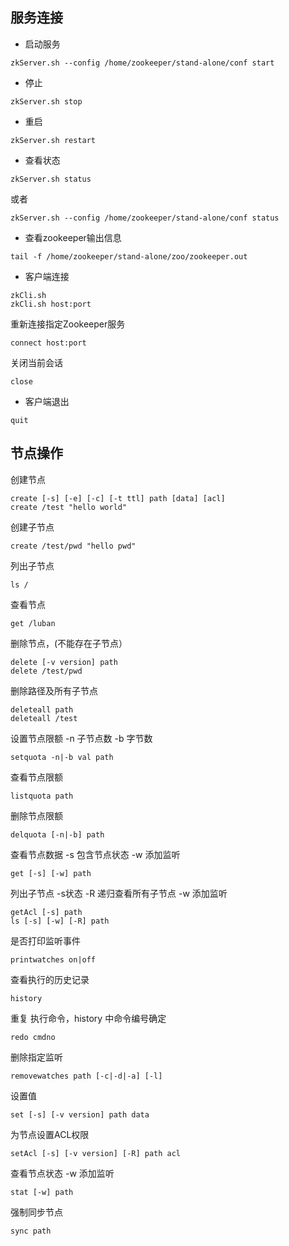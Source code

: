 ## 服务连接
- 启动服务
```
zkServer.sh --config /home/zookeeper/stand-alone/conf start
```
- 停止
```
zkServer.sh stop
```
- 重启
```
zkServer.sh restart
```
- 查看状态
```
zkServer.sh status
```
或者
```
zkServer.sh --config /home/zookeeper/stand-alone/conf status
```
- 查看zookeeper输出信息
```
tail -f /home/zookeeper/stand-alone/zoo/zookeeper.out
```
- 客户端连接
```
zkCli.sh
zkCli.sh host:port
```
重新连接指定Zookeeper服务
```
connect host:port
```
关闭当前会话
```
close
```
- 客户端退出
```
quit
```

## 节点操作 
创建节点
```
create [-s] [-e] [-c] [-t ttl] path [data] [acl]
create /test "hello world" 
```
创建子节点
```
create /test/pwd "hello pwd"
``` 
列出子节点
```
ls /
``` 
查看节点
```
get /luban
```

删除节点，(不能存在子节点）
```
delete [-v version] path
delete /test/pwd
```
删除路径及所有子节点
```
deleteall path
deleteall /test
```
设置节点限额 -n 子节点数 -b 字节数
```
setquota -n|-b val path
```
查看节点限额
```
listquota path
```
删除节点限额
```
delquota [-n|-b] path
```
查看节点数据 -s 包含节点状态 -w 添加监听
```
get [-s] [-w] path
``` 
列出子节点 -s状态 -R 递归查看所有子节点 -w 添加监听
```
getAcl [-s] path
ls [-s] [-w] [-R] path
```
是否打印监听事件
```
printwatches on|off
```
查看执行的历史记录
```
history 
``` 
重复 执行命令，history 中命令编号确定
```
redo cmdno
```
删除指定监听
```
removewatches path [-c|-d|-a] [-l]
```
设置值
```
set [-s] [-v version] path data
```
为节点设置ACL权限
```
setAcl [-s] [-v version] [-R] path acl
```
查看节点状态 -w 添加监听
```
stat [-w] path
```
强制同步节点
```
sync path
```